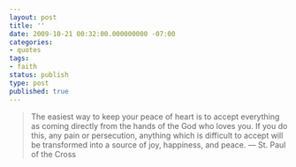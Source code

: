 ```yaml
---
layout: post
title: ''
date: 2009-10-21 00:32:00.000000000 -07:00
categories:
- quotes
tags:
- faith
status: publish
type: post
published: true
---
```

> The easiest way to keep your peace of heart is to accept everything as coming directly from the hands of the God who loves you. If you do this, any pain or persecution, anything which is difficult to accept will be transformed into a source of joy, happiness, and peace.
&mdash; St. Paul of the Cross

